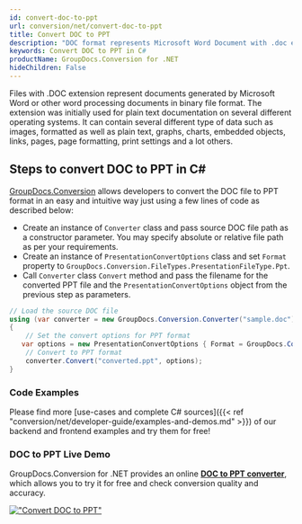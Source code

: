 ```yaml
---
id: convert-doc-to-ppt
url: conversion/net/convert-doc-to-ppt
title: Convert DOC to PPT
description: "DOC format represents Microsoft Word Document with .doc extension. Learn how to convert DOC to PPT file programmatically in C# language using GroupDocs.Conversion for .NET library."
keywords: Convert DOC to PPT in C#
productName: GroupDocs.Conversion for .NET
hideChildren: False
---
```


Files with .DOC extension represent documents generated by Microsoft Word or other word processing documents in binary file format. The extension was initially used for plain text documentation on several different operating systems. It can contain several different type of data such as images, formatted as well as plain text, graphs, charts, embedded objects, links, pages, page formatting, print settings and a lot others.

## Steps to convert DOC to PPT in C#

[GroupDocs.Conversion](https://products.groupdocs.com/conversion/net) allows developers to convert the DOC file to PPT format in an easy and intuitive way just using a few lines of code as described below:

* Create an instance of `Converter` class and pass source DOC file path as a constructor parameter. You may specify absolute or relative file path as per your requirements. 
* Create an instance of `PresentationConvertOptions` class and set `Format` property to `GroupDocs.Conversion.FileTypes.PresentationFileType.Ppt`.
* Call `Converter` class `Convert` method and pass the filename for the converted PPT file and the `PresentationConvertOptions` object from the previous step as parameters.

```csharp
// Load the source DOC file
using (var converter = new GroupDocs.Conversion.Converter("sample.doc"))
{
    // Set the convert options for PPT format
   var options = new PresentationConvertOptions { Format = GroupDocs.Conversion.FileTypes.PresentationFileType.Ppt };
    // Convert to PPT format
    converter.Convert("converted.ppt", options);
}
```

### Code Examples

Please find more [use-cases and complete C# sources]({{< ref "conversion/net/developer-guide/examples-and-demos.md" >}}) of our backend and frontend examples and try them for free!

### DOC to PPT Live Demo

GroupDocs.Conversion for .NET provides an online [**DOC to PPT converter**](https://products.groupdocs.app/conversion/doc-to-ppt), which allows you to try it for free and check conversion quality and accuracy.

[!["Convert DOC to PPT"](conversion/net/images/convert-to-ppt/convert-doc-to-ppt.png)](https://products.groupdocs.app/conversion/doc-to-ppt)